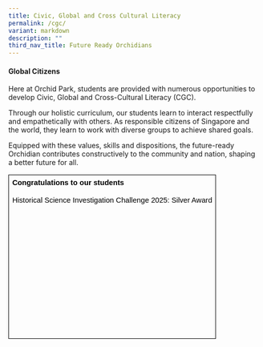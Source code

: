 ```yaml
---
title: Civic, Global and Cross Cultural Literacy
permalink: /cgc/
variant: markdown
description: ""
third_nav_title: Future Ready Orchidians
---
```

<div>
<h4>Global Citizens</h4>
<p>Here at Orchid Park, students are provided with numerous opportunities to develop Civic, Global and Cross-Cultural Literacy (CGC).</p>

<p>Through our holistic curriculum, our students learn to interact respectfully and empathetically with others. As responsible citizens of Singapore and the world, they learn to work with diverse groups to achieve shared goals.</p>

<p>Equipped with these values, skills and dispositions, the future-ready Orchidian contributes constructively to the community and nation, shaping a better future for all.</p>

<table style="border:none;border-collapse:collapse;table-layout:fixed;width:451.27559055118115pt"><colgroup><col></colgroup><tbody><tr style="height:0pt"><td style="border-left:solid #000000 1pt;border-right:solid #000000 1pt;border-bottom:solid #000000 1pt;border-top:solid #000000 1pt;vertical-align:top;padding:5pt 5pt 5pt 5pt;overflow:hidden;overflow-wrap:break-word;"><p style="line-height:1.2;margin-top:0pt;margin-bottom:0pt;" dir="ltr"><span style="font-size:11pt;font-family:Arial,sans-serif;color:#000000;background-color:transparent;font-weight:400;font-style:normal;font-variant:normal;text-decoration:none;vertical-align:baseline;white-space:pre;white-space:pre-wrap;"><b>Congratulations to our students</b></span><span style="font-size:11pt;font-family:Arial,sans-serif;color:#000000;background-color:transparent;font-weight:400;font-style:normal;font-variant:normal;text-decoration:none;vertical-align:baseline;white-space:pre;white-space:pre-wrap;"><br></span><span style="font-size:11pt;font-family:Arial,sans-serif;color:#000000;background-color:transparent;font-weight:400;font-style:normal;font-variant:normal;text-decoration:none;vertical-align:baseline;white-space:pre;white-space:pre-wrap;"><br></span><span style="font-size:11pt;font-family:Arial,sans-serif;color:#000000;background-color:transparent;font-weight:400;font-style:normal;font-variant:normal;text-decoration:none;vertical-align:baseline;white-space:pre;white-space:pre-wrap;">Historical Science Investigation Challenge 2025: Silver Award</span></p><br><br><br><br><br><br><br><br><br><br><br><br><br></td></tr></tbody></table>

	
</div>